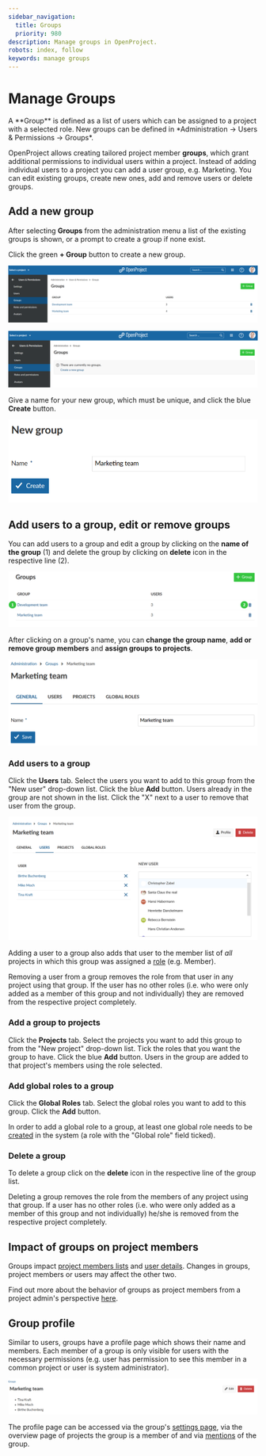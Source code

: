 ```yaml
---
sidebar_navigation:
  title: Groups
  priority: 980
description: Manage groups in OpenProject.
robots: index, follow
keywords: manage groups
---
```


# Manage Groups

<div class="glossary">
A **Group** is defined as a list of users which can be assigned to a project with a selected role. New groups can be defined in *Administration -> Users & Permissions -> Groups*.
</div>

OpenProject allows creating tailored project member **groups**, which  grant additional permissions to individual users within a project. Instead of adding individual users to a project you can add a user group, e.g. Marketing. You can edit existing groups, create new ones, add and remove users or delete groups.

## Add a new group

After selecting **Groups** from the administration menu a list of the existing groups is shown, or a prompt to create a group if none exist.

Click the green **+ Group** button to create a new group.

![create groups](image-20200211142053557.png)

![no existing groups](image-20200115164118182.png)

Give a name for your new group, which must be unique, and click the blue **Create** button.

![new group](image-20200115164328352.png)

## Add users to a group, edit or remove groups

You can add users to a group and edit a group by clicking on the **name of the group** (1) and  delete the group by clicking on **delete** icon in the respective line (2).

![Sys-admin-edit-groups](Sys-admin-edit-groups.png)

After clicking on a group's name, you can **change the group name**, **add or remove group members** and **assign groups to projects**.

![edit-groups](image-20210505162541644.png)



### Add users to a group

Click the **Users** tab. Select the users you want to add to this group from the "New user" drop-down list. Click the blue **Add** button. Users already in the group are not shown in the list. Click the "X" next to a user to remove that user from the group.

![add-users-to-group](image-20210302095755016.png)

Adding a user to a group also adds that user to the member list of *all* projects in which this group was assigned a [role](../roles-permissions) (e.g. Member).

Removing a user from a group removes the role from that user in any project using that group. If the user has no other roles (i.e. who were only added as a member of this group and not individually) they are removed from the respective project completely.

### Add a group to projects

Click the **Projects** tab. Select the projects you want to add this group to from the "New project" drop-down list. Tick the roles that you want the group to have. Click the blue **Add** button. Users in the group are added to that project's members using the role selected.

### Add global roles to a group

Click the **Global Roles** tab. Select the global roles you want to add to this group. Click the **Add** button.

In order to add a global role to a group, at least one global role needs to be [created](../roles-permissions) in the system (a role with the "Global role" field ticked).

### Delete a group

To delete a group click on the **delete** icon in the respective line of the group list.

Deleting a group removes the role from the members of any project using that group. If a user has no other roles (i.e. who were only added as a member of this group and not individually) he/she is removed from the respective project completely.

## Impact of groups on project members

Groups impact [project members lists](../../../getting-started/invite-members) and [user details](../users). Changes in groups, project members or users may affect the other two.

Find out more about the behavior of groups as project members from a project admin's perspective [here](../../../getting-started/invite-members/#behavior-of-groups-as-project-members).

## Group profile

Similar to users, groups have a profile page which shows their name and members. Each member of a group is only visible for users with the necessary permissions (e.g. user has permission to see this member in a common project or user is system administrator).

![group-profile-page](image-20210302144820982.png)

The profile page can be accessed via the group's [settings page](#add-users-to-a-group-edit-or-remove-groups), via the overview page of projects the group is a member of and via [mentions](../../../user-guide/work-packages/edit-work-package/#-notification-mention) of the group.
